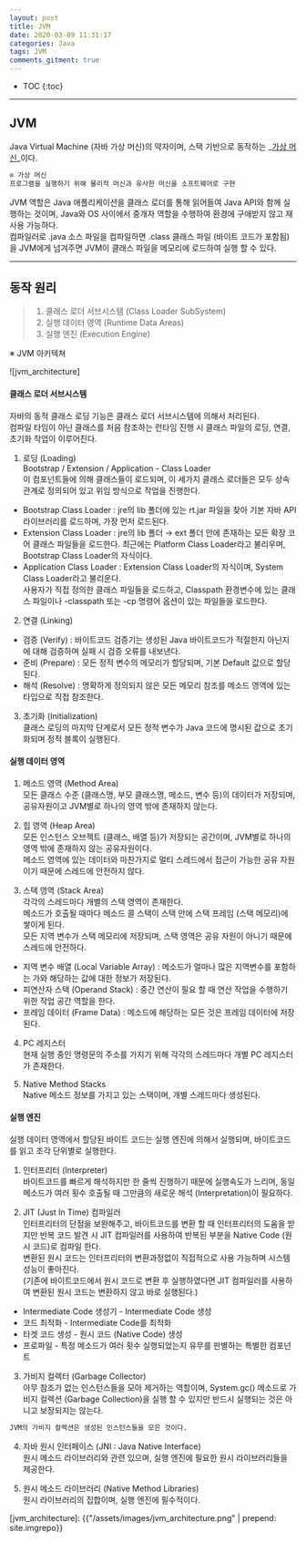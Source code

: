 ```yaml
---
layout: post
title: JVM
date: 2020-03-09 11:31:17
categories: Java
tags: JVM
comments_gitment: true
---
```


* TOC 
{:toc}

---

## JVM
Java Virtual Machine (자바 가상 머신)의 약자이며, 스택 기반으로 동작하는 _<u>가상 머신</u>_이다.
```xml
⊙ 가상 머신
프로그램을 실행하기 위해 물리적 머신과 유사한 머신을 소프트웨어로 구현
```
JVM 역할은 Java 애플리케이션을 클래스 로더를 통해 읽어들여 Java API와 함께 실행하는 것이며, 
Java와 OS 사이에서 중개자 역할을 수행하여 환경에 구애받지 않고 재사용 가능하다.  
컴파일러로 .java 소스 파일을 컴파일하면 .class 클래스 파일 (바이트 코드가 포함됨)을 JVM에게 넘겨주면
JVM이 클래스 파일을 메모리에 로드하여 실행 할 수 있다.

---

## 동작 원리
>1. 클래스 로더 서브시스템 (Class Loader SubSystem)
>2. 실행 데이터 영역 (Runtime Data Areas)
>3. 실행 엔진 (Execution Engine)

※ JVM 아키텍쳐

![jvm_architecture]
  
#### 클래스 로더 서브시스템

자바의 동적 클래스 로딩 기능은 클래스 로더 서브시스템에 의해서 처리된다.  
컴파일 타임이 아닌 클래스를 처음 참조하는 런타임 진행 시 클래스 파일의 로딩, 연결, 초기화 작업이 이루어진다.

1) 로딩 (Loading)  
Bootstrap / Extension / Application - Class Loader  
이 컴포넌트들에 의해 클래스들이 로드되며, 이 세가지 클래스 로더들은 모두 상속관계로 정의되어 있고
위임 방식으로 작업을 진행한다.
* Bootstrap Class Loader : jre의 lib 폴더에 있는 rt.jar 파일을 찾아 기본 자바 API 라이브러리를 로드하며, 가장 먼저 로드된다.
* Extension Class Loader : jre의 lib 폴더 → ext 폴더 안에 존재하는 모든 확장 코어 클래스 파일들을 로드한다.
최근에는 Platform Class Loader라고 불리우며, Bootstrap Class Loader의 자식이다.
* Application Class Loader : Extension Class Loader의 자식이며, System Class Loader라고 불리운다.  
사용자가 직접 정의한 클래스 파일들을 로드하고, Classpath 환경변수에 있는 클래스 파일이나 -classpath 또는 -cp
명령어 옵션이 있는 파일들을 로드한다.

2) 연결 (Linking)  
* 검증 (Verify) : 바이트코드 검증기는 생성된 Java 바이트코드가 적절한지 아닌지에 대해 검증하며 실패 시 검증 오류를 내보낸다.
* 준비 (Prepare) : 모든 정적 변수의 메모리가 할당되며, 기본 Default 값으로 할당된다.
* 해석 (Resolve) : 명확하게 정의되지 않은 모든 메모리 참조를 메소드 영역에 있는 타입으로 직접 참조한다.

3) 초기화 (Initialization)  
클래스 로딩의 마지막 단계로서 모든 정적 변수가 Java 코드에 명시된 값으로 초기화되며 정적 블록이 실행된다.
  
#### 실행 데이터 영역

1) 메소드 영역 (Method Area)  
모든 클래스 수준 (클래스명, 부모 클래스명, 메소드, 변수 등)의 데이터가 저장되며, 공유자원이고 JVM별로 하나의 영역
밖에 존재하지 않는다.

2) 힙 영역 (Heap Area)  
모든 인스턴스 오브젝트 (클래스, 배열 등)가 저장되는 공간이며, JVM별로 하나의 영역 밖에 존재하지 않는 공유자원이다.  
메소드 영역에 있는 데이터와 마찬가지로 멀티 스레드에서 접근이 가능한 공유 자원이기 때문에 스레드에 안전하지 않다.

3) 스택 영역 (Stack Area)  
각각의 스레드마다 개별의 스택 영역이 존재한다.  
메소드가 호출될 때마다 메소드 콜 스택이 스택 안에 스택 프레임 (스택 메모리)에 쌓이게 된다.  
모든 지역 변수가 스택 메모리에 저장되며, 스택 영역은 공유 자원이 아니기 때문에 스레드에 안전하다.
* 지역 변수 배열 (Local Variable Array) : 메소드가 얼마나 많은 지역변수를 포함하는 가와 해당하는 값에 대한 정보가 저장된다.
* 피연산자 스택 (Operand Stack) : 중간 연산이 필요 할 때 연산 작업을 수행하기 위한 작업 공간 역할을 한다.
* 프레임 데이터 (Frame Data) : 메소드에 해당하는 모든 것은 프레임 데이터에 저장된다.

4) PC 레지스터  
현재 실행 중인 명령문의 주소를 가지기 위해 각각의 스레드마다 개별 PC 레지스터가 존재한다.

5) Native Method Stacks  
Native 메소드 정보를 가지고 있는 스택이며, 개별 스레드마다 생성된다.
  
#### 실행 엔진
실행 데이터 영역에서 할당된 바이트 코드는 실행 엔진에 의해서 실행되며, 바이트코드를 읽고 조각 단위별로 실행한다.

1) 인터프리터 (Interpreter)  
바이트코드를 빠르게 해석하지만 한 줄씩 진행하기 때문에 실행속도가 느리며, 동일 메소드가 여러 횟수 호출될 때
그만큼의 새로운 해석 (Interpretation)이 필요하다.

2) JIT (Just In Time) 컴파일러   
인터프리터의 단점을 보완해주고, 바이트코드를 변환 할 때 인터프리터의 도움을 받지만 반복 코드 발견 시
JIT 컴파일러를 사용하여 반복된 부분을 Native Code (원시 코드)로 컴파일 한다.  
변환된 원시 코드는 인터프리터의 변환과정없이 직접적으로 사용 가능하며 시스템 성능이 좋아진다.  
(기존에 바이트코드에서 원시 코드로 변환 후 실행하였다면 JIT 컴파일러를 사용하여 변환된 원시 코드는 변환하지 않고 바로 실행된다.)
* Intermediate Code 생성기 - Intermediate Code 생성
* 코드 최적화 - Intermediate Code를 최적화
* 타겟 코드 생성 - 원시 코드 (Native Code) 생성
* 프로파일 - 특정 메소드가 여러 횟수 실행되었는지 유무를 판별하는 특별한 컴포넌트

3) 가비지 컬렉터 (Garbage Collector)  
아무 참조가 없는 인스턴스들을 모아 제거하는 역할이며, System.gc() 메소드로 가비지 컬렉션 (Garbage Collection)을
실행 할 수 있지만 반드시 실행되는 것은 아니고 보장되지는 않는다.
```xml
JVM의 가비지 컬렉션은 생성된 인스턴스들을 모은 것이다.
```

4) 자바 원시 인터페이스 (JNI : Java Native Interface)  
원시 메소드 라이브러리와 관련 있으며, 실행 엔진에 필요한 원시 라이브러리들을 제공한다.

5) 원시 메소드 라이브러리 (Native Method Libraries)  
원시 라이브러리의 집합이며, 실행 엔진에 필수적이다.

[jvm_architecture]: {{"/assets/images/jvm_architecture.png" | prepend: site.imgrepo}}